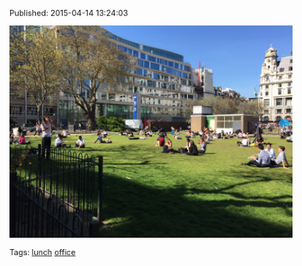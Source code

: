 


Published: 2015-04-14 13:24:03

![](116380733192-0.jpg)

Tags: [lunch](tag-lunch.md) [office](tag-office.md)
